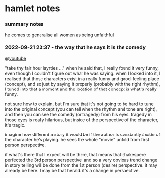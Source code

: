 # hamlet notes

### summary notes

he comes to generalise all women as being unfaithful

### 2022-09-21 23:37 - the way that he says it is the comedy

@[youtube](https://youtu.be/v8gx2A5Q53c?t=607)

"take thy fair hour layrties ..." when he said that, I really found it very funny, even though I couldn't figure out what he was saying. when I looked into it, I realised that those characters exist in a really funny and good-feeling place (concept), and so just by saying it properly (probably with the right rhythm), I tuned into that a moment and the location of that conecpt is what's really funny.

not sure how to explain, but I'm sure that it's not going to be hard to tune into the original concept (you can tell when the rhythm and tone are right), and then you can see the comedy (or tragedy) from his eyes. tragedy in those eyes is really hilarious, but inside of the perspective of the character, it's tragic.

imagine how different a story it would be if the author is constantly *inside* of the character he's playing. he sees the whole "movie" unfold from first person perspective.

if what's there that I expect will be there, that means that shakespere perfected the 3rd person perspective, and so a very obvious trend change in story telling will be done from the 1st person (desire) perspective. it may already be here. I may be that herald. it's a change in perspective.
